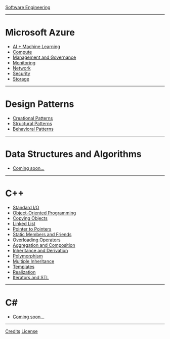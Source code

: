 [Software Engineering](./README.md)

---

# Microsoft Azure

- [AI + Machine Learning](./azure/ai_+_machine_learning.md)
- [Compute](./azure/compute.md)
- [Management and Governance](./azure/management_and_governance.md)
- [Monitoring](./azure/monitoring.md)
- [Network](./azure/network.md)
- [Security](./azure/security.md)
- [Storage](./azure/storage.md)

---

# Design Patterns

- [Creational Patterns]()
- [Structural Patterns]()
- [Behavioral Patterns]()

---

# Data Structures and Algorithms

- [Coming soon...]()

---

# C++

- [Standard I/O](./cpp/standard_io.md)
- [Object-Oriented Programming](./cpp/oop.md)
- [Copying Objects]()
- [Linked List]()
- [Pointer to Pointers]()
- [Static Members and Friends]()
- [Overloading Operators]()
- [Aggregation and Composition]()
- [Inheritance and Derivation]()
- [Polymorphism]()
- [Multiple Inheritance]()
- [Templates]()
- [Realization]()
- [Iterators and STL]()

---

# C#

- [Coming soon...]()

---

[Credits](CREDITS.md)
[License](./LICENSE.md)

